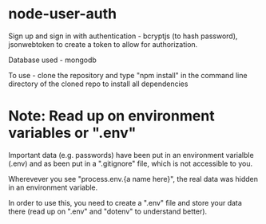 # node-user-auth
Sign up and sign in with authentication - bcryptjs (to hash password), jsonwebtoken to create a token to allow for authorization.

Database used - mongodb

To use - clone the repository and type "npm install" in the command line directory of the cloned repo to install all dependencies

# Note: Read up on environment variables or ".env"

Important data (e.g. passwords) have been put in an environment varialble (.env) and as been put in a ".gitignore" file, which is not accessible to you.

Wherevever you see "process.env.{a name here}", the real data was hidden in an environment variable.

In order to use this, you need to create a ".env" file and store your data there (read up on ".env" and "dotenv" to understand better).

